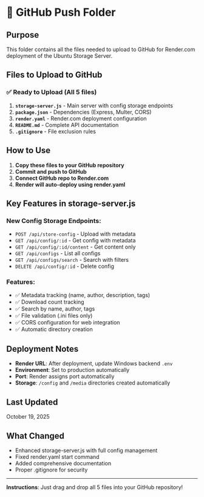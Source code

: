 # 🚀 GitHub Push Folder

## Purpose

This folder contains all the files needed to upload to GitHub for Render.com deployment of the Ubuntu Storage Server.

## Files to Upload to GitHub

### ✅ **Ready to Upload (All 5 files)**

1. **`storage-server.js`** - Main server with config storage endpoints
2. **`package.json`** - Dependencies (Express, Multer, CORS)
3. **`render.yaml`** - Render.com deployment configuration
4. **`README.md`** - Complete API documentation
5. **`.gitignore`** - File exclusion rules

## How to Use

1. **Copy these files to your GitHub repository**
2. **Commit and push to GitHub**
3. **Connect GitHub repo to Render.com**
4. **Render will auto-deploy using render.yaml**

## Key Features in storage-server.js

### New Config Storage Endpoints:

- `POST /api/store-config` - Upload with metadata
- `GET /api/config/:id` - Get config with metadata
- `GET /api/config/:id/content` - Get content only
- `GET /api/configs` - List all configs
- `GET /api/configs/search` - Search with filters
- `DELETE /api/config/:id` - Delete config

### Features:

- ✅ Metadata tracking (name, author, description, tags)
- ✅ Download count tracking
- ✅ Search by name, author, tags
- ✅ File validation (.ini files only)
- ✅ CORS configuration for web integration
- ✅ Automatic directory creation

## Deployment Notes

- **Render URL**: After deployment, update Windows backend `.env`
- **Environment**: Set to production automatically
- **Port**: Render assigns port automatically
- **Storage**: `/config` and `/media` directories created automatically

## Last Updated

October 19, 2025

## What Changed

- Enhanced storage-server.js with full config management
- Fixed render.yaml start command
- Added comprehensive documentation
- Proper .gitignore for security

---

**Instructions**: Just drag and drop all 5 files into your GitHub repository!
